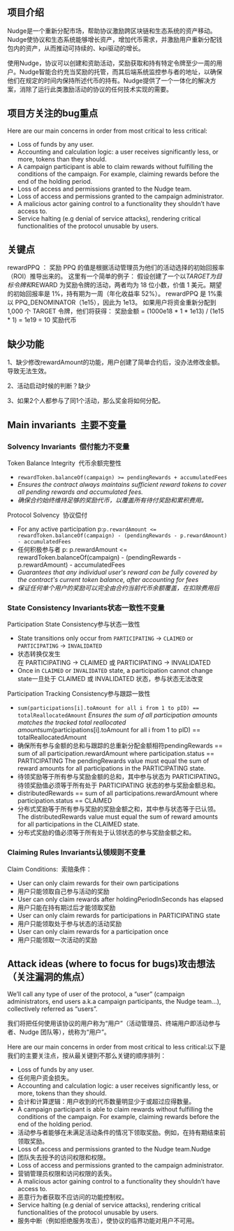 ## 项目介绍

Nudge是一个重新分配市场，帮助协议激励跨区块链和生态系统的资产移动。Nudge使协议和生态系统能够增长资产，增加代币需求，并激励用户重新分配钱包内的资产，从而推动可持续的、kpi驱动的增长。

使用Nudge，协议可以创建和资助活动，奖励获取和持有特定令牌至少一周的用户。Nudge智能合约充当奖励的托管，而其后端系统监控参与者的地址，以确保他们在规定的时间内保持所述代币的持有。Nudge提供了一个一体化的解决方案，消除了运行此类激励活动的协议的任何技术实现的需要。

## 项目方关注的bug重点

Here are our main concerns in order from most critical to less critical:

- Loss of funds by any user.
- Accounting and calculation logic: a user receives significantly less, or more, tokens than they should.
- A campaign participant is able to claim rewards without fulfilling the conditions of the campaign. For example, claiming rewards before the end of the holding period.
- Loss of access and permissions granted to the Nudge team.
- Loss of access and permissions granted to the campaign administrator.
- A malicious actor gaining control to a functionality they shouldn’t have access to.
- Service halting (e.g denial of service attacks), rendering critical functionalities of the protocol unusable by users.

## 关键点

rewardPPQ ：
奖励 PPQ 的值是根据活动管理员为他们的活动选择的初始回报率（ROI）推导出来的。
这里有一个简单的例子：
假设创建了一个以$TARGET 为目标令牌和$REWARD 为奖励令牌的活动，两者均为 18 位小数，价值 1 美元。期望的初始回报率是 1%，持有期为一周（年化收益率 52%）。
rewardPPQ 是 1%乘以 PPQ_DENOMINATOR（1e15），因此为 1e13。
如果用户将资金重新分配到 1,000 个 TARGET 令牌，他们将获得：
奖励金额 = (1000e18 * 1 * 1e13) / (1e15 * 1) = 1e19 = 10 奖励代币

## 缺少功能

1、缺少修改rewardAmount的功能，用户创建了简单合约后，没办法修改金额。导致无法生效。

2、活动启动时候的判断？缺少

3、如果2个人都参与了同1个活动，那么奖金将如何分配。



## Main invariants  主要不变量

### Solvency Invariants  偿付能力不变量

Token Balance Integrity  代币余额完整性

* `rewardToken.balanceOf(campaign) >= pendingRewards + accumulatedFees`
* *Ensures the contract always maintains sufficient reward tokens to cover all pending rewards and accumulated fees.*
* *确保合约始终维持足够的奖励代币，以覆盖所有待付奖励和累积费用。*

Protocol Solvency  协议偿付

* For any active participation p:`p.rewardAmount <= rewardToken.balanceOf(campaign) - (pendingRewards - p.rewardAmount) - accumulatedFees`
* 任何积极参与者 p: p.rewardAmount <= rewardToken.balanceOf(campaign) - (pendingRewards - p.rewardAmount) - accumulatedFees
* *Guarantees that any individual user's reward can be fully covered by the contract's current token balance, after accounting for fees*
* *保证任何单个用户的奖励可以完全由合约当前代币余额覆盖，在扣除费用后*

### State Consistency Invariants状态一致性不变量

Participation State Consistency参与状态一致性

* State transitions only occur from `PARTICIPATING` → `CLAIMED` or `PARTICIPATING` → `INVALIDATED`
* 状态转换仅发生在 PARTICIPATING → CLAIMED 或 PARTICIPATING → INVALIDATED
* Once in `CLAIMED` or `INVALIDATED` state, a participation cannot change state一旦处于 CLAIMED 或 INVALIDATED 状态，参与状态无法改变


Participation Tracking Consistency参与跟踪一致性

* `sum(participations[i].toAmount for all i from 1 to pID) == totalReallocatedAmount` *Ensures the sum of all participation amounts matches the tracked total reallocated amount*sum(participations[i].toAmount for all i from 1 to pID) == totalReallocatedAmount 
* 确保所有参与金额的总和与跟踪的总重新分配金额相符pendingRewards == sum of all participation.rewardAmount where participation.status == PARTICIPATING The pendingRewards value must equal the sum of reward amounts for all participations in the PARTICIPATING state.
* 待领奖励等于所有参与奖励金额的总和，其中参与状态为 PARTICIPATING。待领奖励值必须等于所有处于 PARTICIPATING 状态的参与奖励金额总和。
* distributedRewards == sum of all participations.rewardAmount where participation.status == CLAIMED
* 分布式奖励等于所有参与奖励的奖励金额之和，其中参与状态等于已认领。
  The distributedRewards value must equal the sum of reward amounts for all participations in the CLAIMED state.
* 分布式奖励的值必须等于所有处于认领状态的参与奖励金额之和。


### Claiming Rules Invariants认领规则不变量

[](https://github.com/code-423n4/2025-03-nudgexyz/blob/main/README.md#claiming-rules-invariants)

Claim Conditions:  索赔条件：

* User can only claim rewards for their own participations
* 用户只能领取自己参与活动的奖励
* User can only claim rewards after holdingPeriodInSeconds has elapsed
* 用户只能在持有期过后才能领取奖励
* User can only claim rewards for participations in PARTICIPATING state
* 用户只能领取处于参与状态的活动奖励
* User can only claim rewards for a participation once
* 用户只能领取一次活动的奖励

## Attack ideas (where to focus for bugs)攻击想法（关注漏洞的焦点）

We’ll call any type of user of the protocol, a “user” (campaign administrators, end users a.k.a campaign participants, the Nudge team…), collectively referred as “users”.

我们将把任何使用该协议的用户称为“用户”（活动管理员、终端用户即活动参与者、Nudge 团队等），统称为“用户”。

Here are our main concerns in order from most critical to less critical:以下是我们的主要关注点，按从最关键到不那么关键的顺序排列：

* Loss of funds by any user.
* 任何用户资金损失。
* Accounting and calculation logic: a user receives significantly less, or more, tokens than they should.
* 会计和计算逻辑：用户收到的代币数量明显少于或超过应得数量。
* A campaign participant is able to claim rewards without fulfilling the conditions of the campaign. For example, claiming rewards before the end of the holding period.
* 活动参与者能够在未满足活动条件的情况下领取奖励。例如，在持有期结束前领取奖励。
* Loss of access and permissions granted to the Nudge team.Nudge
* 团队失去授予的访问权限和权限。
* Loss of access and permissions granted to the campaign administrator.
* 营销管理员权限和访问权限的丢失。
* A malicious actor gaining control to a functionality they shouldn’t have access to.
* 恶意行为者获取不应访问的功能控制权。
* Service halting (e.g denial of service attacks), rendering critical functionalities of the protocol unusable by users.
* 服务中断（例如拒绝服务攻击），使协议的临界功能对用户不可用。
